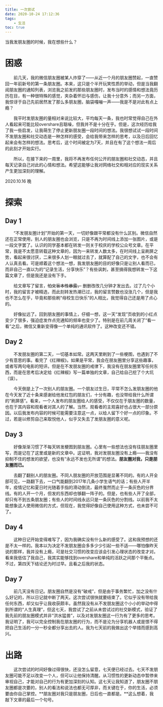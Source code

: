 ```yaml
---
title: 一次尝试
date: 2020-10-24 17:12:36
tags:
	- 生活
toc: true
---
```

当我发朋友圈的时候，我在想些什么？
<!--more-->

# 困惑

　　前几天，我的微信朋友圈被某人炸穿了——从近一个月的朋友圈赞起，一直赞回一年前新号的第一条朋友圈。本来，这只是个半开玩笑性质的举动，但是当我翻阅朋友圈的通知列表，浏览我之前发的那些朋友圈时，发布当时的感情和想法竟历历在目，有一种很特殊的感觉，夹杂着怀旧与感伤，让我十分意外；而另一方面，我惊讶于自己先前居然发了那么多朋友圈，脑袋嘎嘣一声——我是不是对此有点上瘾？
	
　　我平时发朋友圈的量相对来说比较大，平均每天一条，我也时常觉得自己在外人看起来可能比较overshare且聒噪，但我并不是十分在乎。但是，这次经历给我了我一些启发，让我萌生了停止更新朋友圈一段时间的想法。我很想试试一段时间不发朋友圈和社交动态是一种怎样的感受，会给我带来怎样的思考，以及日后回忆起来会有怎样的想法。思考后，这个时间被定为7天，并且在有了这个想法一周后的此刻才开始实行。
	
　　所以，在接下来的一周里，我将不再发布任何公开的朋友圈和社交动态，并且每天记录自己对此的心情和想法。希望这能够让我对网络社交和相对应的现实关系产生更加深刻的理解。

2020.10.16 晚

# 探索

## Day 1

　　“不发朋友圈计划”开始的第一天，一切好像跟平常都没有什么区别。微信自然还在正常使用，别人的朋友圈也会浏览，只是不再为时间线上添加一张图片，或是一段文字罢了。认识的同学基本都在转发一则关于校庆的学校公众号文章。在平常，我是不太愿意转载这种文章的，因为一来转发人数太多，在时间线上呈刷屏之势，看起来很讨厌，二来很多人划一眼就过去了，就算配了自己的文字，也不会有人认真去看。可是顺着这个想法一想，我发朋友圈的目的好像只是让别人看而已，而非自己一直以为的“记录生活，分享快乐”？有些讽刺，甚至搞得我想转发一下这篇文章了，但是我还是没有下手。
	
　　给文章写了留言，~~怕文盲本性暴露，~~ 删删改改几分钟才发出去。过了几个小时，我的留言才被精选，而此刻转发热潮已过，我的留言赞数也没涨几个，但是我也不怎么在乎，毕竟和那些刷“母校生日快乐”的人相比，我觉得自己还是用了点心的。
	
　　好像扯远了。回到朋友圈的事情上，仔细一想，这一天“发现”页收到的小红点变少了很多，强迫症发作点完通知的频率也变少了。特别是在前几周关闭了“看一看”之后，微信又重新变得像一个单纯的通讯软件了。这种改变还不错。

## Day 2

　　不发朋友圈的第二天，一切基本如常。这两天里刷到了一些梗图，也遇到了不少有意思的事。看完了《红辣椒》。如果是平常，我会在朋友圈里分享这些趣事，或者写两句电影的短评。但是在不发朋友圈的戒律下，我没有在朋友圈里写任何东西，而是在思考后决定给《红辣椒》写一篇单独的文章，自己给自己挖了个大坑（误）。
	
　　今天倒是上了一次别人的朋友圈。一个朋友过生日，平常不怎么发朋友圈的他在今天发了近十条来感谢给他发红包的朋友们，十分有趣，也没带给我什么所谓的“刷屏感”。看来，一个人发布的朋友圈给人的感受，不仅仅在于朋友圈的数量，也在于其内容和观看者对其人的了解。当然，观看者的主观喜好也占很大一部分原因。以后我发布内容的时候可能需要注意这一点，以给人留下个好一点的印象。不过，若是以修剪自己来取悦他人，似乎又失去了发朋友圈的意义呢。

## Day 3

　　好像渐渐习惯了不每天转发梗图到朋友圈。心里有一些想法也没有往朋友圈里写，而是记在了这里或是新的文章中。这证明，我对发朋友圈没有上瘾——我没有抑制不住的想发的欲望，也没有“永远不发也无所谓”的想法。**朋友圈对我，只是朋友圈而已。**
	
　　去翻了翻别人的朋友圈。不同人朋友圈的开放范围是显著不同的。有的人开全部可见，一路翻下去，一口气能翻到2017年几条小学生语气的话；有些人开半年，疫情记忆和夏日时光随着手指的滑动倒流，最终戛然而止于一条灰色的分界线。有的人开一个月，但发的东西却也够翻一阵子的。但是，也有些人开了全部，却只有不到五条朋友圈；有些人的时间线永远只是一条灰色的分割线。以前我不太能想象这人使用微信的方式，但现在，我觉得好像自己使用这种方式，也未尝不可了。

## Day 4

　　这种日记开始变得难写了，因为我确实没有什么新的感受了。这和我预想的还是不太一样的。我本以为决定不发朋友圈会多多少少引起一些不适——哪怕像昨天说的那样，我并没有上瘾，可是社交习惯的改变应该会引发心理状态的改变才对。看来我低估了我自己，我其实能够找到overshare和单纯的活跃之间那个平衡点。不过，第四天下结论还为时过早。且看之后我的状态。

## Day 7

　　前几天没有日记。朋友圈自然是没有“破戒”，但是由于事务繁忙，加之没有什么好记的，所以日记就中断了两天。这次尝试很快就要结束了。它似乎没有带给我任何东西，却又似乎让我收获颇丰。虽然我没有从不发朋友圈这个小小的举动中得到所谓的“人生真理”，但这七天，我尝试了之前从未尝试过的社交新模式，验证了我先前的朋友圈模式并非“洪水猛兽”，以及对发朋友圈这一行为有了更多的思考。我证明了，我可以完全控制我在朋友圈的行为，而不是沦为分享机器人或是恨不得把自己生活的一分一秒全都分享出去的人。我为七天前的我做出这个举措而感到高兴。


# 出路

　　这次尝试的时间好像过得很快，还没怎么留意，七天便已经过去。七天不发朋友圈可能不足以改变一个人，但可以让他保持清醒。从习惯性的更新动态中暂停来审视自己，才能对自己的行为有更加深刻的认知。这七天让我知道了，朋友圈不朋友圈都是次要的，别人的看法和说法也都无可厚非，而关键在于，你的生活，必须要由你自己掌控。**朋友圈对我只是朋友圈，日后也一直都是。**这么想着，我敲下文章的最后一个句号。